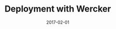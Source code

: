 ---
title: Deployment with Wercker
linktitle:
description:
date: 2017-02-01
publishdate: 2017-02-01
lastmod: 2017-02-01
tags: []
categories: []
toc: false
draft: false
slug:
aliases: []
notes:
---